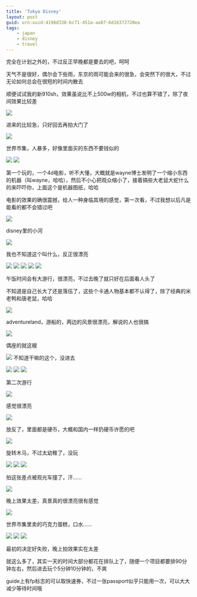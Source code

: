 ```yaml
---
title: 'Tokyo Disney'
layout: post
guid: urn:uuid:4196d338-bc71-451a-aa87-6d16372720ea
tags:
    - japan
    - disney
    - travel
---
```


完全在计划之外的，不过反正早晚都是要去的吧，呵呵                                                                                                                                                         

天气不是很好，偶尔会下些雨，东京的雨可能会来的很急，会突然下的很大，不过无论如何总会在很短的时间内散去

顺便试试我的新910sh，效果虽说比不上500w的相机，不过也算不错了，除了夜间效果比较差

![](http://flickr.com/photos/42614442@N00/505452634)

进来的比较急，只好回去再拍大门了

![](http://flickr.com/photos/42614442@N00/504417065)

世界市集，人暴多，好像里面买的东西不要钱似的

![](http://flickr.com/photos/42614442@N00/504417887)
![](http://flickr.com/photos/42614442@N00/504417497)

第一个玩的，一个4d电影，听不大懂，大概就是wayne博士发明了一个缩小东西的机器（叫wayne，哈哈），然后不小心把观众缩小了，接着搞些大老鼠大蛇什么的来吓吓你，上面这个是机器图纸，哈哈

电影的效果的确很震撼，给人一种身临其境的感觉，第一次看，不过我想以后凡是能看的都不会错过吧

![](http://flickr.com/photos/42614442@N00/504418235)

disney里的小河

![](http://flickr.com/photos/42614442@N00/504383920)

我也不知道这个叫什么，反正很漂亮

![](http://flickr.com/photos/42614442@N00/504384306)
![](http://flickr.com/photos/42614442@N00/504384802)
![](http://flickr.com/photos/42614442@N00/504420119)
![](http://flickr.com/photos/42614442@N00/504420641)
![](http://flickr.com/photos/42614442@N00/504421253)

午饭时间会有大游行，很漂亮，不过去晚了就只好在后面看人头了

不知道是自己长大了还是落伍了，这些个卡通人物基本都不认得了，除了经典的米老鸭和唐老鼠，哈哈

![](http://flickr.com/photos/42614442@N00/504387182)

adventureland，游船的，两边的风景很漂亮，解说的人也很搞

![](http://flickr.com/photos/42614442@N00/504422399)

偶座的就这艘

![](http://flickr.com/photos/42614442@N00/504388202)
不知道干嘛的这个，没进去

![](http://flickr.com/photos/42614442@N00/504423109)
![](http://flickr.com/photos/42614442@N00/504423607)
![](http://flickr.com/photos/42614442@N00/504389386)

第二次游行

![](http://flickr.com/photos/42614442@N00/504390088)

感觉很漂亮

![](http://flickr.com/photos/42614442@N00/504390658)

放反了，里面都是硬币，大概和国内一样扔硬币许愿的吧

![](http://flickr.com/photos/42614442@N00/504425721)

旋转木马，不过太幼稚了，没玩

![](http://flickr.com/photos/42614442@N00/504426171)
![](http://flickr.com/photos/42614442@N00/504392064)
![](http://flickr.com/photos/42614442@N00/504427017)

拍这张差点被观光车撞了，汗......

![](http://flickr.com/photos/42614442@N00/504427551)

晚上效果太差，真景真的很漂亮很有感觉

![](http://flickr.com/photos/42614442@N00/504393386)

世界市集里卖的巧克力蛋糕，口水......

![](http://flickr.com/photos/42614442@N00/504428427)
![](http://flickr.com/photos/42614442@N00/504394418)
![](http://flickr.com/photos/42614442@N00/504429241)

最初的决定好失败，晚上拍效果实在太差

就这么多了，其实一天的时间大部分都花在排队上了，随便一个项目都要排90分钟左右，然后进去玩个5分钟10分钟的，不爽

guide上有fp标志的可以取快速券，不过一张passport似乎只能用一次，可以大大减少等待时间哦

